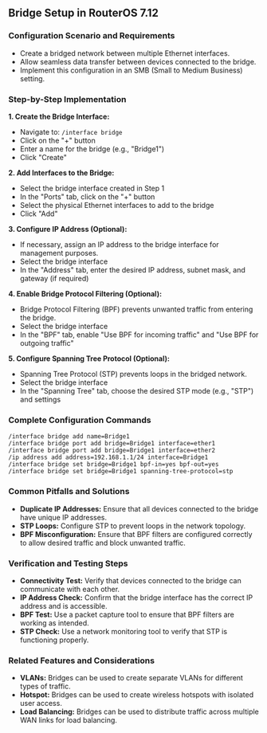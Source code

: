 ## Bridge Setup in RouterOS 7.12

### Configuration Scenario and Requirements

- Create a bridged network between multiple Ethernet interfaces.
- Allow seamless data transfer between devices connected to the bridge.
- Implement this configuration in an SMB (Small to Medium Business) setting.

### Step-by-Step Implementation

**1. Create the Bridge Interface:**

- Navigate to: `/interface bridge`
- Click on the "+" button
- Enter a name for the bridge (e.g., "Bridge1")
- Click "Create"

**2. Add Interfaces to the Bridge:**

- Select the bridge interface created in Step 1
- In the "Ports" tab, click on the "+" button
- Select the physical Ethernet interfaces to add to the bridge
- Click "Add"

**3. Configure IP Address (Optional):**

- If necessary, assign an IP address to the bridge interface for management purposes.
- Select the bridge interface
- In the "Address" tab, enter the desired IP address, subnet mask, and gateway (if required)

**4. Enable Bridge Protocol Filtering (Optional):**

- Bridge Protocol Filtering (BPF) prevents unwanted traffic from entering the bridge.
- Select the bridge interface
- In the "BPF" tab, enable "Use BPF for incoming traffic" and "Use BPF for outgoing traffic"

**5. Configure Spanning Tree Protocol (Optional):**

- Spanning Tree Protocol (STP) prevents loops in the bridged network.
- Select the bridge interface
- In the "Spanning Tree" tab, choose the desired STP mode (e.g., "STP") and settings

### Complete Configuration Commands

```
/interface bridge add name=Bridge1
/interface bridge port add bridge=Bridge1 interface=ether1
/interface bridge port add bridge=Bridge1 interface=ether2
/ip address add address=192.168.1.1/24 interface=Bridge1
/interface bridge set bridge=Bridge1 bpf-in=yes bpf-out=yes
/interface bridge set bridge=Bridge1 spanning-tree-protocol=stp
```

### Common Pitfalls and Solutions

- **Duplicate IP Addresses:** Ensure that all devices connected to the bridge have unique IP addresses.
- **STP Loops:** Configure STP to prevent loops in the network topology.
- **BPF Misconfiguration:** Ensure that BPF filters are configured correctly to allow desired traffic and block unwanted traffic.

### Verification and Testing Steps

- **Connectivity Test:** Verify that devices connected to the bridge can communicate with each other.
- **IP Address Check:** Confirm that the bridge interface has the correct IP address and is accessible.
- **BPF Test:** Use a packet capture tool to ensure that BPF filters are working as intended.
- **STP Check:** Use a network monitoring tool to verify that STP is functioning properly.

### Related Features and Considerations

- **VLANs:** Bridges can be used to create separate VLANs for different types of traffic.
- **Hotspot:** Bridges can be used to create wireless hotspots with isolated user access.
- **Load Balancing:** Bridges can be used to distribute traffic across multiple WAN links for load balancing.